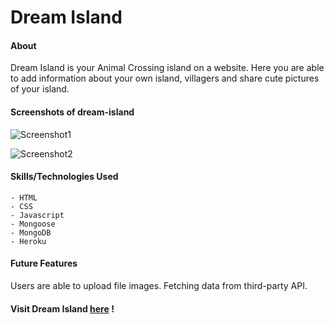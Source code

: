 # Dream Island

#### About
Dream Island is your Animal Crossing island on a website. Here you are able to add information about your own island, villagers and share cute pictures of your island.

#### Screenshots of dream-island
![Screenshot1](https://i.imgur.com/2h2wtt1.png)

![Screenshot2](https://i.imgur.com/7mShwGW.png)

#### Skills/Technologies Used
	- HTML
	- CSS
	- Javascript
	- Mongoose
	- MongoDB
	- Heroku

#### Future Features
Users are able to upload file images.
Fetching data from third-party API.

#### Visit Dream Island [here](https://dream-island.herokuapp.com/) !
